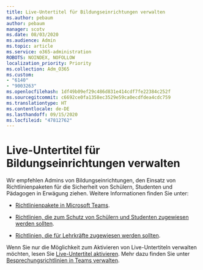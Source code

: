 ```yaml
---
title: Live-Untertitel für Bildungseinrichtungen verwalten
ms.author: pebaum
author: pebaum
manager: scotv
ms.date: 08/03/2020
ms.audience: Admin
ms.topic: article
ms.service: o365-administration
ROBOTS: NOINDEX, NOFOLLOW
localization_priority: Priority
ms.collection: Adm_O365
ms.custom:
- "6140"
- "9003263"
ms.openlocfilehash: 1df49b09ef29c486d831e414cdf7fe22384c252f
ms.sourcegitcommit: c6692ce0fa1358ec3529e59ca0ecdfdea4cdc759
ms.translationtype: HT
ms.contentlocale: de-DE
ms.lasthandoff: 09/15/2020
ms.locfileid: "47812762"
---
```

# <a name="managing-live-captions-for-education-organizations"></a>Live-Untertitel für Bildungseinrichtungen verwalten

Wir empfehlen Admins von Bildungseinrichtungen, den Einsatz von Richtlinienpaketen für die Sicherheit von Schülern, Studenten und Pädagogen in Erwägung ziehen. Weitere Informationen finden Sie unter:  

- [Richtlinienpakete in Microsoft Teams](https://docs.microsoft.com/microsoftteams/policy-packages-edu#policy-packages-in-microsoft-teams).  
    
- [Richtlinien, die zum Schutz von Schülern und Studenten zugewiesen werden sollten](https://docs.microsoft.com/microsoftteams/policy-packages-edu#policies-that-should-be-assigned-for-student-safety).

- [Richtlinien, die für Lehrkräfte zugewiesen werden sollten](https://docs.microsoft.com/microsoftteams/policy-packages-edu#policies-that-should-be-assigned-for-educators).

Wenn Sie nur die Möglichkeit zum Aktivieren von Live-Untertiteln verwalten möchten, lesen Sie [Live-Untertitel aktivieren](https://docs.microsoft.com/microsoftteams/meeting-policies-in-teams#enable-live-captions). Mehr dazu finden Sie unter [Besprechungsrichtlinien in Teams verwalten](https://docs.microsoft.com/microsoftteams/meeting-policies-in-teams).